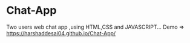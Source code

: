 # Chat-App
Two users web chat app ,using HTML,CSS and JAVASCRIPT...
 Demo => https://harshaddesai04.github.io/Chat-App/
